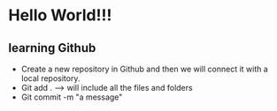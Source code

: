 # Hello World!!!
## learning Github
  - Create a new repository in Github and then we will connect it with a local repository.
  - Git add . --> will include all the files and folders
  - Git commit -m "a message"